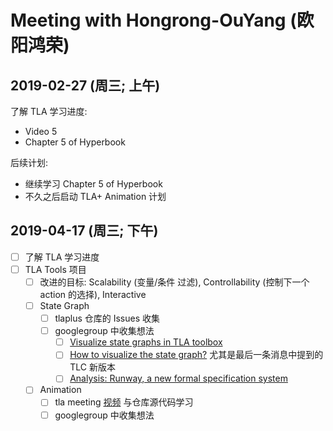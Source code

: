 ﻿# Meeting with Hongrong-OuYang (欧阳鸿荣)

## 2019-02-27 (周三; 上午)
了解 TLA 学习进度:
- Video 5
- Chapter 5 of Hyperbook

后续计划:
- 继续学习 Chapter 5 of Hyperbook
- 不久之后启动 TLA+ Animation 计划

## 2019-04-17 (周三; 下午)
- [ ] 了解 TLA 学习进度
- [ ] TLA Tools 项目
	- [ ] 改进的目标: Scalability (变量/条件 过滤), Controllability (控制下一个 action 的选择), Interactive
	- [ ] State Graph
		- [ ] tlaplus 仓库的 Issues 收集
		- [ ] googlegroup 中收集想法
			- [ ] [Visualize state graphs in TLA toolbox](https://groups.google.com/forum/#!searchin/tlaplus/state$20graph%7Csort:date/tlaplus/rhztzsTZSiY/a5Tf5xgoEAAJ)
			- [ ] [How to visualize the state graph?](https://groups.google.com/forum/#!topic/tlaplus/1j_ljgJpbO0) 尤其是最后一条消息中提到的 TLC 新版本
			- [ ] [Analysis: Runway, a new formal specification system](https://groups.google.com/forum/#!searchin/tlaplus/state$20graph%7Csort:date/tlaplus/5Xd8kv288jE/irdzRs1tAQAJ)
	- [ ] Animation
		- [ ] tla meeting [视频](https://www.youtube.com/watch?v=mLF220fPrP4) 与仓库源代码学习
		- [ ] googlegroup 中收集想法
